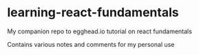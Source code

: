 # learning-react-fundamentals

My companion repo to egghead.io tutorial on react fundamentals

Contains various notes and comments for my personal use
